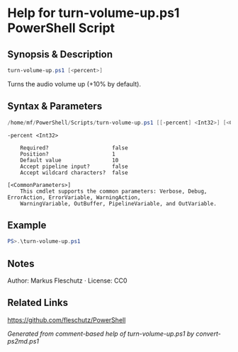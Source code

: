 # Help for turn-volume-up.ps1 PowerShell Script

## Synopsis & Description
```powershell
turn-volume-up.ps1 [<percent>]
```

Turns the audio volume up (+10% by default).

## Syntax & Parameters
```powershell
/home/mf/PowerShell/Scripts/turn-volume-up.ps1 [[-percent] <Int32>] [<CommonParameters>]
```

```
-percent <Int32>
    
    Required?                    false
    Position?                    1
    Default value                10
    Accept pipeline input?       false
    Accept wildcard characters?  false
```

```
[<CommonParameters>]
    This cmdlet supports the common parameters: Verbose, Debug, ErrorAction, ErrorVariable, WarningAction, 
    WarningVariable, OutBuffer, PipelineVariable, and OutVariable.
```

## Example
```powershell
PS>.\turn-volume-up.ps1
```


## Notes
Author:  Markus Fleschutz · License: CC0

## Related Links
https://github.com/fleschutz/PowerShell

*Generated from comment-based help of turn-volume-up.ps1 by convert-ps2md.ps1*
